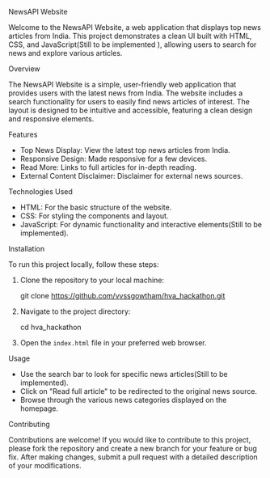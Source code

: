 NewsAPI Website

Welcome to the NewsAPI Website, a web application that displays top news articles from India. This project demonstrates a clean UI built with HTML, CSS, and JavaScript(Still to be implemented ), allowing users to search for news and explore various articles.

Overview

The NewsAPI Website is a simple, user-friendly web application that provides users with the latest news from India. The website includes a search functionality for users to easily find news articles of interest. The layout is designed to be intuitive and accessible, featuring a clean design and responsive elements.

Features

- Top News Display: View the latest top news articles from India.
- Responsive Design: Made responsive for a few devices.
- Read More: Links to full articles for in-depth reading.
- External Content Disclaimer: Disclaimer for external news sources.

Technologies Used

- HTML: For the basic structure of the website.
- CSS: For styling the components and layout.
- JavaScript: For dynamic functionality and interactive elements(Still to be implemented).

Installation

To run this project locally, follow these steps:

1. Clone the repository to your local machine:

   git clone https://github.com/vvssgowtham/hva_hackathon.git
   

2. Navigate to the project directory:

   cd hva_hackathon
   

3. Open the `index.html` file in your preferred web browser.

Usage

- Use the search bar to look for specific news articles(Still to be implemented).
- Click on "Read full article" to be redirected to the original news source.
- Browse through the various news categories displayed on the homepage.

Contributing

Contributions are welcome! If you would like to contribute to this project, please fork the repository and create a new branch for your feature or bug fix. After making changes, submit a pull request with a detailed description of your modifications.

